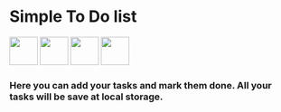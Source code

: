 # Simple To Do list
<img src="https://cdn.jsdelivr.net/gh/devicons/devicon/icons/html5/html5-original-wordmark.svg" width="50px"/>   <img src="https://cdn.jsdelivr.net/gh/devicons/devicon/icons/css3/css3-original-wordmark.svg" width="50px"/>  <img src="https://cdn.jsdelivr.net/gh/devicons/devicon/icons/sass/sass-original.svg" width="50px"/>  <img src="https://cdn.jsdelivr.net/gh/devicons/devicon/icons/javascript/javascript-original.svg" width="50px"/>

### Here you can add your tasks and mark them done. All your tasks will be save at local storage.
